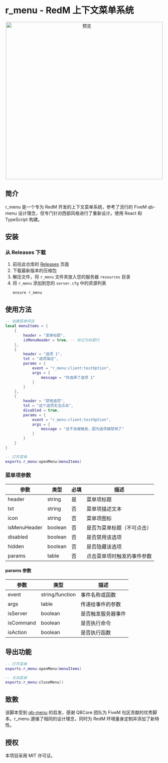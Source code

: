 # r_menu - RedM 上下文菜单系统

<div align="center">
  <img src="https://r2.fivemanage.com/o0SQp9T24AoAbL1nduWW2/r_menu.png" alt="预览" width="500px">
</div>

## 简介

r_menu 是一个专为 RedM 开发的上下文菜单系统，参考了流行的 FiveM qb-menu 设计理念，但专门针对西部风格进行了重新设计。使用 React 和 TypeScript 构建。

## 安装

### 从 Releases 下载

1. 前往此仓库的 [Releases](https://github.com/oliann97/r_menu/releases) 页面
2. 下载最新版本的压缩包
3. 解压文件，将 `r_menu` 文件夹放入您的服务器 `resources` 目录
4. 将 `r_menu` 添加到您的 `server.cfg` 中的资源列表
   ```
   ensure r_menu
   ```

## 使用方法

```lua
-- 创建菜单项目
local menuItems = {
    {
        header = "菜单标题",
        isMenuHeader = true, -- 标记为标题行
    },
    {
        header = "选项 1",
        txt = "选项描述",
        params = {
            event = "r_menu:client:testOption",
            args = {
                message = "你选择了选项 1"
            }
        }
    },
    {
        header = "禁用选项",
        txt = "这个选项无法点击",
        disabled = true,
        params = {
            event = "r_menu:client:testOption",
            args = {
                message = "这不会被触发，因为选项被禁用了"
            }
        }
    }
}

-- 打开菜单
exports.r_menu:openMenu(menuItems)
```

### 菜单项参数

| 参数 | 类型 | 必填 | 描述 |
|----------|--------|---------|------------------------------------------------------|
| header | string | 是 | 菜单项标题 |
| txt | string | 否 | 菜单项描述文本 |
| icon | string | 否 | 菜单项图标 |
| isMenuHeader | boolean | 否 | 是否为菜单标题（不可点击） |
| disabled | boolean | 否 | 是否禁用该选项 |
| hidden | boolean | 否 | 是否隐藏该选项 |
| params | table | 否 | 点击菜单项时触发的事件参数 |

#### params 参数

| 参数 | 类型 | 描述 |
|----------|--------|-------------|
| event | string/function | 事件名称或函数 |
| args | table | 传递给事件的参数 |
| isServer | boolean | 是否触发服务器事件 |
| isCommand | boolean | 是否执行命令 |
| isAction | boolean | 是否执行函数 |

## 导出功能

```lua
-- 打开菜单
exports.r_menu:openMenu(menuItems)

-- 关闭菜单
exports.r_menu:closeMenu()
```

## 致敦

该脚本受到 [qb-menu](https://github.com/qbcore-framework/qb-menu) 的启发，感谢 QBCore 团队为 FiveM 社区贡献的优秀脚本。r_menu 遵循了相同的设计理念，同时为 RedM 环境量身定制并添加了新特性。

## 授权

本项目采用 MIT 许可证。
